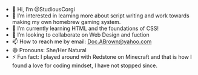 - 👋 Hi, I’m @StudiousCorgi
- 👀 I’m interested in learning more about script writing and work towards making my own homebrew gaming system.
- 🌱 I’m currently learning HTML and the foundations of CSS!
- 💞️ I’m looking to collaborate on Web Design and fuction
- 📫 How to reach me by email: Doc.ABrown@yahoo.com
- 😄 Pronouns: She/Her Natural
- ⚡ Fun fact: I played around with Redstone on Minecraft and that is how I found a love for coding mindset, I have not stopped since.

<!---
StudiousCorgi/StudiousCorgi is a ✨ special ✨ repository because its `README.md` (this file) appears on your GitHub profile.
You can click the Preview link to take a look at your changes.
--->
